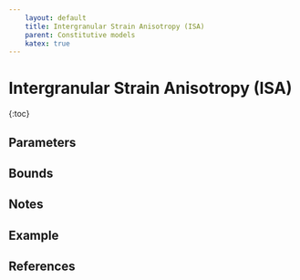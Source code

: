 ```yaml
---
    layout: default
    title: Intergranular Strain Anisotropy (ISA)
    parent: Constitutive models
    katex: true
---
```

# Intergranular Strain Anisotropy (ISA)
{:toc}


## Parameters

## Bounds


## Notes

  
## Example


## References

